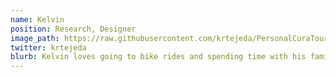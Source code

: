 ```yaml
---
name: Kelvin
position: Research, Designer
image_path: https://raw.githubusercontent.com/krtejeda/PersonalCuraTour/gh-pages/img/IMG_0529.jpg
twitter: krtejeda
blurb: Kelvin loves going to bike rides and spending time with his family.
---
```

